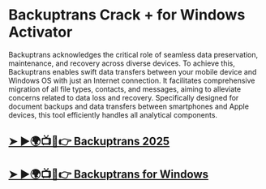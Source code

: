 # Backuptrans Crack + for Windows Activator

Backuptrans acknowledges the critical role of seamless data preservation, maintenance, and recovery across diverse devices. To achieve this, Backuptrans enables swift data transfers between your mobile device and Windows OS with just an Internet connection. It facilitates comprehensive migration of all file types, contacts, and messages, aiming to alleviate concerns related to data loss and recovery. Specifically designed for document backups and data transfers between smartphones and Apple devices, this tool efficiently handles all analytical components. 

## [➤ ►🌍📺📱👉 Backuptrans 2025](https://tinyurl.com/3hkw6bze)

## [➤ ►🌍📺📱👉 Backuptrans for Windows](https://tinyurl.com/3hkw6bze)
